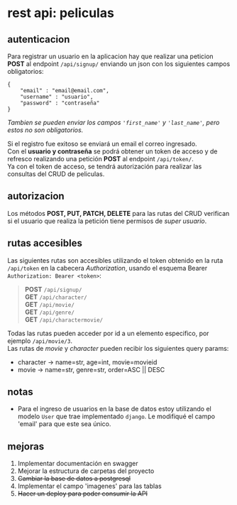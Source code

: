 # rest api:  peliculas

## autenticacion
Para registrar un usuario en la aplicacion hay que realizar una peticion **POST** al endpoint ```/api/signup/``` enviando un json con los siguientes campos obligatorios:  
```
{
    "email" : "email@email.com",
    "username" : "usuario",
    "password" : "contraseña"
}
```
*Tambien se pueden enviar los campos ```'first_name'``` y ```'last_name'```, pero estos no son obligatorios.*  

Si el registro fue exitoso se enviará un email el correo ingresado.  
Con el **usuario y contraseña** se podrá obtener un token de acceso y de refresco realizando una petición **POST** al endpoint ```/api/token/```.  
Ya con el token de acceso, se tendrá autorización para realizar las consultas del CRUD de peliculas.

## autorizacion
Los métodos **POST, PUT, PATCH, DELETE** para las rutas del CRUD verifican si el usuario que realiza la petición tiene permisos de *super usuario*.

## rutas accesibles
Las siguientes rutas son accesibles utilizando el token obtenido en la ruta ```/api/token``` en la cabecera *Authorization*, usando el esquema Bearer 
 ```Authorization: Bearer <token>```:  
 > **POST** ```/api/signup/```  
 > **GET** ```/api/character/```    
 > **GET** ```/api/movie/```  
 > **GET** ```/api/genre/```  
 > **GET** ```/api/charactermovie/```  

Todas las rutas pueden acceder por id a un elemento especifico, por ejemplo ```/api/movie/3```.  
Las rutas de *movie* y *character* pueden recibir los siguientes query params:
* character -> name=str, age=int, movie=movieid
* movie -> name=str, genre=str, order=ASC || DESC
## notas
* Para el ingreso de usuarios en la base de datos estoy utilizando el modelo ```User``` que trae implementado ```django```. Le modifiqué el campo 'email' para que este sea único.
## mejoras
1. Implementar documentación en swagger
2. Mejorar la estructura de carpetas del proyecto
3. ~~Cambiar la base de datos a postgresql~~
4. Implementar el campo 'imagenes' para las tablas
5. ~~Hacer un deploy para poder consumir la API~~
